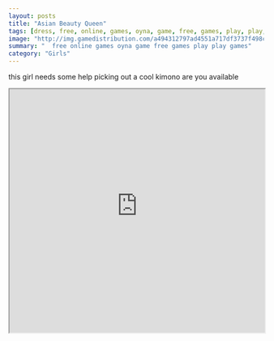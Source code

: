 ```yaml
---
layout: posts
title: "Asian Beauty Queen"
tags: [dress, free, online, games, oyna, game, free, games, play, play, games]
image: "http://img.gamedistribution.com/a494312797ad4551a717df3737f498c2.jpg"
summary: "  free online games oyna game free games play play games"
category: "Girls"
---
```


this girl needs some help picking out a cool kimono are you available

<iframe width="100%" height="480px;" src="http://flash.gamedistribution.com?game=a494312797ad4551a717df3737f498c2"></iframe>